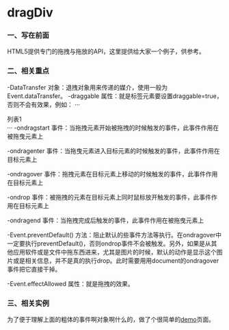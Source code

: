 # dragDiv
### 一、写在前面
HTML5提供专门的拖拽与拖放的API，这里提供给大家一个例子，供参考。
### 二、相关重点
-DataTransfer 对象：退拽对象用来传递的媒介，使用一般为Event.dataTransfer。
-draggable 属性：就是标签元素要设置draggable=true，否则不会有效果，例如：
···
<div title="拖拽我" draggable="true">列表1</div>
···
-ondragstart 事件：当拖拽元素开始被拖拽的时候触发的事件，此事件作用在被拖曳元素上

-ondragenter 事件：当拖曳元素进入目标元素的时候触发的事件，此事件作用在目标元素上

-ondragover 事件：拖拽元素在目标元素上移动的时候触发的事件，此事件作用在目标元素上

-ondrop 事件：被拖拽的元素在目标元素上同时鼠标放开触发的事件，此事件作用在目标元素上

-ondragend 事件：当拖拽完成后触发的事件，此事件作用在被拖曳元素上

-Event.preventDefault() 方法：阻止默认的些事件方法等执行。在ondragover中一定要执行preventDefault()，否则ondrop事件不会被触发。另外，如果是从其他应用软件或是文件中拖东西进来，尤其是图片的时候，默认的动作是显示这个图片或是相关信息，并不是真的执行drop。此时需要用用document的ondragover事件把它直接干掉。

-Event.effectAllowed 属性：就是拖拽的效果。

### 三、相关实例

为了便于理解上面的粗体的事件啊对象啊什么的，做了个很简单的[demo](http://www.renjie.net.cn/example/dragDiv/)页面。
